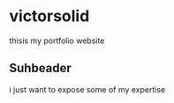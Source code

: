 # victorsolid
thisis my portfolio website 

## Suhbeader 
i just want to expose some of my expertise